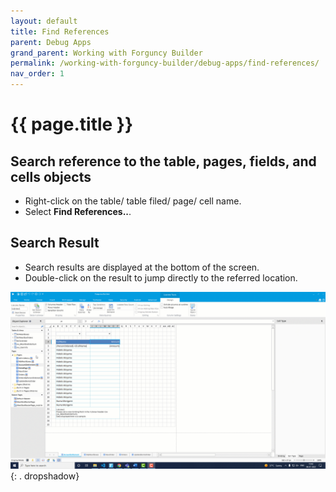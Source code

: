 ```yaml
---
layout: default
title: Find References
parent: Debug Apps
grand_parent: Working with Forguncy Builder
permalink: /working-with-forguncy-builder/debug-apps/find-references/
nav_order: 1
---
```


# {{ page.title }}

## Search reference to the table, pages, fields, and cells objects 
- Right-click on the table/ table filed/ page/ cell name.
- Select **Find References..**.

## Search Result
- Search results are displayed at the bottom of the screen.
- Double-click on the result to jump directly to the referred location.

![find-references](/assets/images/find-references.gif)
{: . dropshadow}